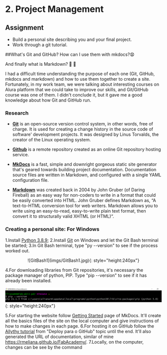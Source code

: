 # 2. Project Management

## Assignment

* Build a personal site describing you and your final project.
* Work through a git tutorial.

##What's Git and GitHub? How can I use them with mkdocs?:anguished:

And finally what is Markdown? :eyes: :eyes:

I had a difficult time understanding the purpose of each one (Git, GitHub, mkdocs and markdown) and how to use them together to create a site.
Fortunately, in my work team, we were talking about interesting courses on Alura platform that we could take to improve our skills, and Git/GitHub course was one of them. I didn't conclude it, but it gave me a good knowledge about how Git and GitHub run.

### Research

* [**Git**](https://blog.betrybe.com/tecnologia/git-e-github/) is an open-source version control system, in other words, free of charge. It is used for creating a change history in the source code of software' development projects. It was designed by Linus Torvalds, the creator of the Linux operating system.

* [**Github**](https://blog.betrybe.com/tecnologia/git-e-github/) is a remote repository created as an online Git repository hosting service.

* [**MkDocs**](https://www.mkdocs.org/) is a fast, simple and downright gorgeous static site generator that's geared towards building project documentation. Documentation source files are written in Markdown, and configured with a single YAML configuration file.

* [**Markdown**](https://blog.bit.ai/what-is-markdown/) was created back in 2004 by John Gruber (of Daring Fireball) as an easy way for non-coders to write in a format that could be easily converted into HTML. John Gruber defines Markdown as, “A text-to-HTML conversion tool for web writers. Markdown allows you to write using an easy-to-read, easy-to-write plain text format, then convert it to structurally valid XHTML (or HTML)“.

### Creating a personal site: **For Windows**

1.Install [Python 3.8.9](https://www.python.org/downloads/);
2.Install [Git](https://git-scm.com/downloads) on Windows and let the Git Bash terminal be started;
3.In Git Bash terminal, type "py --version" to see if the process worked out.

<center>
![GitBash1](imgs/GitBash1.jpg){: style="height:240px"}
</center>

4.For downloading libraries from Git repositories, it's necessary the package manager of python, PIP. Type "pip --version" to see if it has already been installed.

![PIP](imgs/PIP.jpg){: style="height:240px"}

5.For starting the website follow [Getting Started](https://www.mkdocs.org/getting-started/) page of MkDocs. It'll create all the basics files of the site on the local computer and give instructions of how to make changes in each page.
6.For hosting it on GitHub follow the [Allythy tutorial](https://allythy.github.io/como-criar-documentacao-com-mkdocs) from "Deploy para o GitHub" topic until the end. It'll also generated the URL of documentation, similar of mine https://rmeliana.github.io/FabAcademy/.
7.Locally, on the computer, changes can be see by the command
